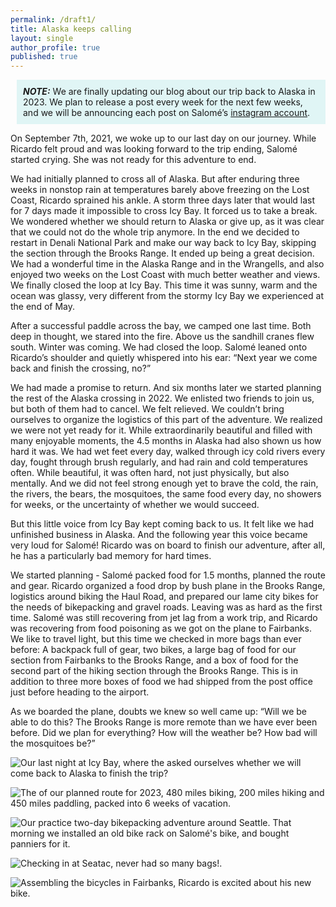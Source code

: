 ```yaml
---
permalink: /draft1/
title: Alaska keeps calling
layout: single
author_profile: true
published: true
---
```


<p style="background-color: #e0f5f5;margin-inline-start: 10px;padding:  10px;"><strong><em>NOTE:</em></strong>  We are finally updating our blog about our trip back to Alaska in 2023. We plan to release a post every week for the next few weeks, and we will be announcing each post on Salomé’s <a href="https://www.instagram.com/salome.staehli/">instagram account</a>.</p>

On September 7th, 2021, we woke up to our last day on our journey. While Ricardo felt proud and was looking forward to the trip ending, Salomé started crying. She was not ready for this adventure to end. 

We had initially planned to cross all of Alaska. But after enduring three weeks in nonstop rain at temperatures barely above freezing on the Lost Coast, Ricardo sprained his ankle. A storm three days later that would last for 7 days made it impossible to cross Icy Bay. It forced us to take a break. We wondered whether we should return to Alaska or give up, as it was clear that we could not do the whole trip anymore. In the end we decided to restart in Denali National Park and make our way back to Icy Bay, skipping the section through the Brooks Range. It ended up being a great decision. We had a wonderful time in the Alaska Range and in the Wrangells, and also enjoyed two weeks on the Lost Coast with much better weather and views. We finally closed the loop at Icy Bay. This time it was sunny, warm and the ocean was glassy, very different from the stormy Icy Bay we experienced at the end of May.

After a successful paddle across the bay, we camped one last time. Both deep in thought, we stared into the fire. Above us the sandhill cranes flew south. Winter was coming. We had closed the loop. Salomé leaned onto Ricardo’s shoulder and quietly whispered into his ear: “Next year we come back and finish the crossing, no?” 

We had made a promise to return. And six months later we started planning the rest of the Alaska crossing in 2022. We enlisted two friends to join us, but both of them had to cancel. We felt relieved. We couldn’t bring ourselves to organize the logistics of this part of the adventure. We realized we were not yet ready for it. While extraordinarily beautiful and filled with many enjoyable moments, the 4.5 months in Alaska had also shown us how hard it was. We had wet feet every day, walked through icy cold rivers every day, fought through brush regularly, and had rain and cold temperatures often. While beautiful, it was often hard, not just physically, but also mentally. And we did not feel strong enough yet to brave the cold, the rain, the rivers, the bears, the mosquitoes, the same food every day, no showers for weeks, or the uncertainty of whether we would succeed.

But this little voice from Icy Bay kept coming back to us. It felt like we had unfinished business in Alaska. And the following year this voice became very loud for Salomé! Ricardo was on board to finish our adventure, after all, he has a particularly bad memory for hard times. 

We started planning -  Salomé packed food for 1.5 months, planned the route and gear. Ricardo organized a food drop by bush plane in the Brooks Range, logistics around biking the Haul Road, and prepared our lame city bikes for the needs of bikepacking and gravel roads. Leaving was as hard as the first time. Salomé was still recovering from jet lag from a work trip, and Ricardo was recovering from food poisoning as we got on the plane to Fairbanks. We like to travel light, but this time we checked in more bags than ever before: A backpack full of gear, two bikes, a large bag of food for our section from Fairbanks to the Brooks Range, and a box of food for the second part of the hiking section through the Brooks Range. This is in addition to three more boxes of food we had shipped from the post office just before heading to the airport. 

As we boarded the plane, doubts we knew so well came up: “Will we be able to do this? The Brooks Range is more remote than we have ever been before. Did we plan for everything? How will the weather be? How bad will the mosquitoes be?” 

![Our last night at Icy Bay, where the asked ourselves whether we will come back to Alaska to finish the trip?]({{site.baseurl}}/assets/images/2024-05-28/us_at_icy_bay.jpg)

![The of our planned route for 2023, 480 miles biking, 200 miles hiking and 450 miles paddling, packed into 6 weeks of vacation.]({{site.baseurl}}/assets/images/2024-05-28/map_2023.jpg)

![Our practice two-day bikepacking adventure around Seattle. That morning we installed an old bike rack on Salomé's bike, and bought panniers for it.]({{site.baseurl}}/assets/images/2024-05-28/riding_bike_around_seattle.jpg)

![Checking in at Seatac, never had so many bags!.]({{site.baseurl}}/assets/images/2024-05-28/checking_in.jpg)

![Assembling the bicycles in Fairbanks, Ricardo is excited about his new bike.]({{site.baseurl}}/assets/images/2024-05-28/assembling_bikes.jpg)
